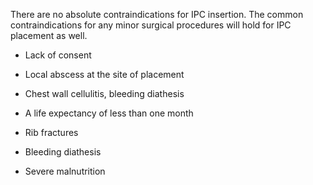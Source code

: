 There are no absolute contraindications for IPC insertion. The common contraindications for any minor surgical procedures will hold for IPC placement as well.

- Lack of consent

- Local abscess at the site of placement

- Chest wall cellulitis, bleeding diathesis

- A life expectancy of less than one month

- Rib fractures

- Bleeding diathesis

- Severe malnutrition